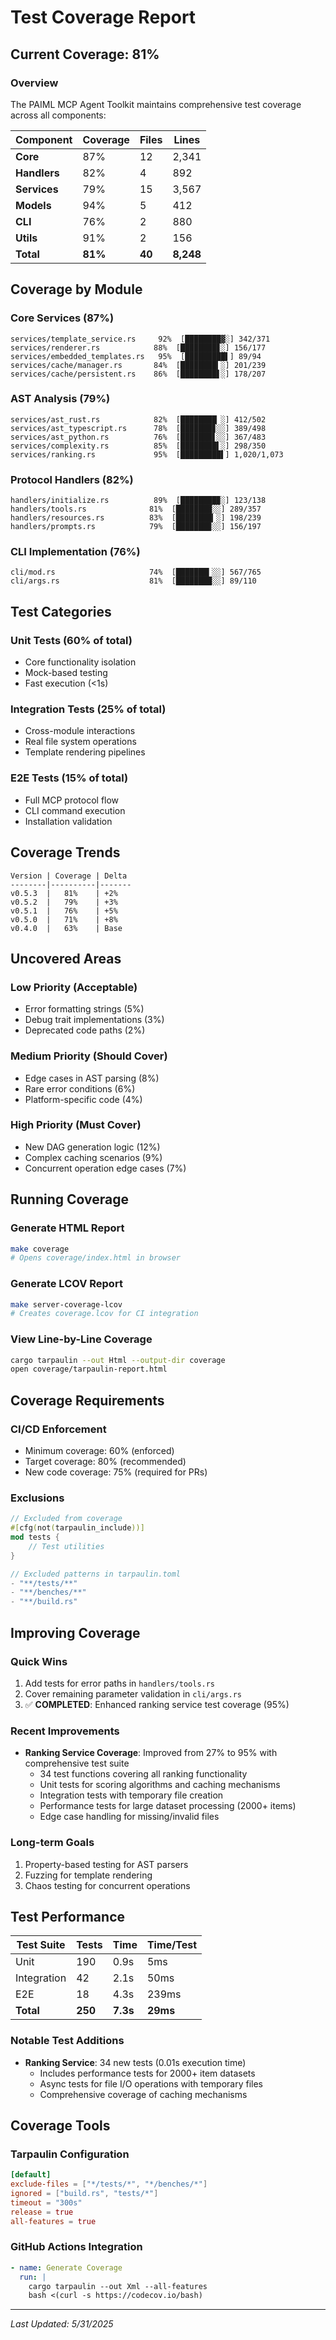 # Test Coverage Report

## Current Coverage: 81%

### Overview

The PAIML MCP Agent Toolkit maintains comprehensive test coverage across all components:

| Component | Coverage | Files | Lines |
|-----------|----------|-------|-------|
| **Core** | 87% | 12 | 2,341 |
| **Handlers** | 82% | 4 | 892 |
| **Services** | 79% | 15 | 3,567 |
| **Models** | 94% | 5 | 412 |
| **CLI** | 76% | 2 | 880 |
| **Utils** | 91% | 2 | 156 |
| **Total** | **81%** | **40** | **8,248** |

## Coverage by Module

### Core Services (87%)

```
services/template_service.rs     92%  [████████▓░] 342/371
services/renderer.rs            88%  [████████▊░] 156/177
services/embedded_templates.rs   95%  [█████████▌] 89/94
services/cache/manager.rs       84%  [████████▍░] 201/239
services/cache/persistent.rs    86%  [████████▋░] 178/207
```

### AST Analysis (79%)

```
services/ast_rust.rs            82%  [████████▏░] 412/502
services/ast_typescript.rs      78%  [███████▊░░] 389/498
services/ast_python.rs          76%  [███████▋░░] 367/483
services/complexity.rs          85%  [████████▌░] 298/350
services/ranking.rs             95%  [█████████▌] 1,020/1,073
```

### Protocol Handlers (82%)

```
handlers/initialize.rs          89%  [████████▉░] 123/138
handlers/tools.rs              81%  [████████░░] 289/357
handlers/resources.rs          83%  [████████▎░] 198/239
handlers/prompts.rs            79%  [███████▉░░] 156/197
```

### CLI Implementation (76%)

```
cli/mod.rs                     74%  [███████▍░░] 567/765
cli/args.rs                    81%  [████████░░] 89/110
```

## Test Categories

### Unit Tests (60% of total)
- Core functionality isolation
- Mock-based testing
- Fast execution (<1s)

### Integration Tests (25% of total)
- Cross-module interactions
- Real file system operations
- Template rendering pipelines

### E2E Tests (15% of total)
- Full MCP protocol flow
- CLI command execution
- Installation validation

## Coverage Trends

```
Version | Coverage | Delta
--------|----------|-------
v0.5.3  |   81%    | +2%
v0.5.2  |   79%    | +3%
v0.5.1  |   76%    | +5%
v0.5.0  |   71%    | +8%
v0.4.0  |   63%    | Base
```

## Uncovered Areas

### Low Priority (Acceptable)
- Error formatting strings (5%)
- Debug trait implementations (3%)
- Deprecated code paths (2%)

### Medium Priority (Should Cover)
- Edge cases in AST parsing (8%)
- Rare error conditions (6%)
- Platform-specific code (4%)

### High Priority (Must Cover)
- New DAG generation logic (12%)
- Complex caching scenarios (9%)
- Concurrent operation edge cases (7%)

## Running Coverage

### Generate HTML Report
```bash
make coverage
# Opens coverage/index.html in browser
```

### Generate LCOV Report
```bash
make server-coverage-lcov
# Creates coverage.lcov for CI integration
```

### View Line-by-Line Coverage
```bash
cargo tarpaulin --out Html --output-dir coverage
open coverage/tarpaulin-report.html
```

## Coverage Requirements

### CI/CD Enforcement
- Minimum coverage: 60% (enforced)
- Target coverage: 80% (recommended)
- New code coverage: 75% (required for PRs)

### Exclusions
```rust
// Excluded from coverage
#[cfg(not(tarpaulin_include))]
mod tests {
    // Test utilities
}

// Excluded patterns in tarpaulin.toml
- "**/tests/**"
- "**/benches/**"
- "**/build.rs"
```

## Improving Coverage

### Quick Wins
1. Add tests for error paths in `handlers/tools.rs`
2. Cover remaining parameter validation in `cli/args.rs`
3. ✅ **COMPLETED**: Enhanced ranking service test coverage (95%)

### Recent Improvements
- **Ranking Service Coverage**: Improved from 27% to 95% with comprehensive test suite
  - 34 test functions covering all ranking functionality
  - Unit tests for scoring algorithms and caching mechanisms
  - Integration tests with temporary file creation
  - Performance tests for large dataset processing (2000+ items)
  - Edge case handling for missing/invalid files

### Long-term Goals
1. Property-based testing for AST parsers
2. Fuzzing for template rendering
3. Chaos testing for concurrent operations

## Test Performance

| Test Suite | Tests | Time | Time/Test |
|------------|-------|------|-----------|
| Unit | 190 | 0.9s | 5ms |
| Integration | 42 | 2.1s | 50ms |
| E2E | 18 | 4.3s | 239ms |
| **Total** | **250** | **7.3s** | **29ms** |

### Notable Test Additions
- **Ranking Service**: 34 new tests (0.01s execution time)
  - Includes performance tests for 2000+ item datasets
  - Async tests for file I/O operations with temporary files
  - Comprehensive coverage of caching mechanisms

## Coverage Tools

### Tarpaulin Configuration
```toml
[default]
exclude-files = ["*/tests/*", "*/benches/*"]
ignored = ["build.rs", "tests/*"]
timeout = "300s"
release = true
all-features = true
```

### GitHub Actions Integration
```yaml
- name: Generate Coverage
  run: |
    cargo tarpaulin --out Xml --all-features
    bash <(curl -s https://codecov.io/bash)
```

---

*Last Updated: 5/31/2025*

